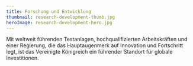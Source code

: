 ```yaml
---
title: Forschung und Entwicklung
thumbnail: research-development-thumb.jpg
heroImage: research-development-hero.jpg
---
```


Mit weltweit führenden Testanlagen, hochqualifizierten Arbeitskräften und einer Regierung, die das Hauptaugenmerk auf Innovation und Fortschritt legt, ist das Vereinigte Königreich ein führender Standort für globale Investitionen.